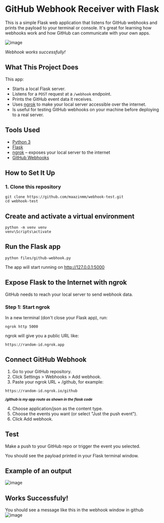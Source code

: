 # GitHub Webhook Receiver with Flask

This is a simple Flask web application that listens for GitHub webhooks and prints the payload to your terminal or console. It's great for learning how webhooks work and how GitHub can communicate with your own apps.

![image](https://github.com/user-attachments/assets/c8591791-a355-496f-bd97-46678105e22d)

*Webhook works successfully!*
## What This Project Does

This app:
- Starts a local Flask server.
- Listens for a `POST` request at a `/webhook` endpoint.
- Prints the GitHub event data it receives.
- Uses [ngrok](https://ngrok.com/) to make your local server accessible over the internet.
- Is useful for testing GitHub webhooks on your machine before deploying to a real server.

## Tools Used

- [Python 3](https://www.python.org/)
- [Flask](https://flask.palletsprojects.com/)
- [ngrok](https://ngrok.com/) – exposes your local server to the internet
- [GitHub Webhooks](https://docs.github.com/en/webhooks)


## How to Set It Up

### 1. **Clone this repository**
```
git clone https://github.com/maazinmm/webhook-test.git
cd webhook-test
```
## Create and activate a virtual environment
```
python -m venv venv
venv\Scripts\activate
```

## Run the Flask app
```
python files/github-webhook.py
```
The app will start running on http://127.0.0.1:5000


## Expose Flask to the Internet with ngrok

GitHub needs to reach your local server to send webhook data.

### Step 1: Start ngrok
In a new terminal (don't close your Flask app), run:
```
ngrok http 5000
```
ngrok will give you a public URL like:
```
https://random-id.ngrok.app
```
## Connect GitHub Webhook
1. Go to your GitHub repository.
2. Click Settings > Webhooks > Add webhook.
3. Paste your ngrok URL + /github, for example:
```
https://random-id.ngrok.io/github
```
<sub>***/github is my app route as shown in the flask code***</sub>

4. Choose application/json as the content type.
5. Choose the events you want (or select "Just the push event").
6. Click Add webhook.

## Test
Make a push to your GitHub repo or trigger the event you selected.

You should see the payload printed in your Flask terminal window.

## Example of an output
![image](https://github.com/user-attachments/assets/af3656cf-c3d7-4923-b7f3-8cbac6640c45)

## Works Successfuly!
You should see a message like this in the webhook window in github
![image](https://github.com/user-attachments/assets/b90c5cf4-3371-4cdd-bca8-54082d89bc2d)

